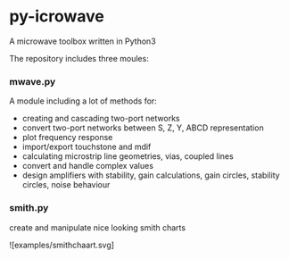 # py-icrowave
A microwave toolbox written in Python3

The repository includes three moules:

### mwave.py

A module including a lot of methods for:

 * creating and cascading two-port networks
 * convert two-port networks between S, Z, Y, ABCD representation
 * plot frequency response
 * import/export touchstone and mdif
 * calculating microstrip line geometries, vias, coupled lines 
 * convert and handle complex values
 * design amplifiers with stability, gain calculations, gain circles, stability circles, noise behaviour

### smith.py

  create and manipulate nice looking smith charts 
  
  ![examples/smithchaart.svg]
